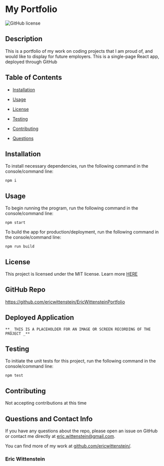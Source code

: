 # My Portfolio
![GitHub license](https://img.shields.io/badge/license-MIT-blue.svg)

## Description

This is a portfolio of my work on coding projects that I am proud of, and would like to display for future employers. This is a single-page React app, deployed through GitHub

## Table of Contents 

* [Installation](#installation)

* [Usage](#usage)

* [License](#license)

* [Testing](#testing)
  
* [Contributing](#contributing)
  
* [Questions](#questions)

## Installation

To install necessary dependencies, run the following command in the console/command line:

```
npm i
```

## Usage

To begin running the program, run the following command in the console/command line: 

```
npm start
```

To build the app for production/deployment, run the following command in the console/command line:

```
npm run build
```

## License

This project is licensed under the MIT license. Learn more [HERE](LICENSE)

## GitHub Repo

https://github.com/ericwittenstein/EricWittensteinPortfolio

## Deployed Application

    **_ THIS IS A PLACEHOLDER FOR AN IMAGE OR SCREEN RECORDING OF THE PROJECT _**

## Testing

To initiate the unit tests for this project, run the following command in the console/command line: 

```
npm test
```

## Contributing

Not accepting contributions at this time

## Questions and Contact Info

If you have any questions about the repo, please open an issue on GitHub or contact me directly at [eric.wittenstein@gmail.com](mailto:eric.wittenstein@gmail.com).

You can find more of my work at [github.com/ericwittenstein/](https://github.com/ericwittenstein/).

<!-- EHW SIGNET
---------
    |
  -----
    |
---------
 -->

### Eric Wittenstein
